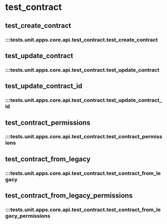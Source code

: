 # test_contract

## test_create_contract

### :::tests.unit.apps.core.api.test_contract.test_create_contract

## test_update_contract

### :::tests.unit.apps.core.api.test_contract.test_update_contract

## test_update_contract_id

### :::tests.unit.apps.core.api.test_contract.test_update_contract_id

## test_contract_permissions

### :::tests.unit.apps.core.api.test_contract.test_contract_permissions

## test_contract_from_legacy

### :::tests.unit.apps.core.api.test_contract.test_contract_from_legacy

## test_contract_from_legacy_permissions

### :::tests.unit.apps.core.api.test_contract.test_contract_from_legacy_permissions

